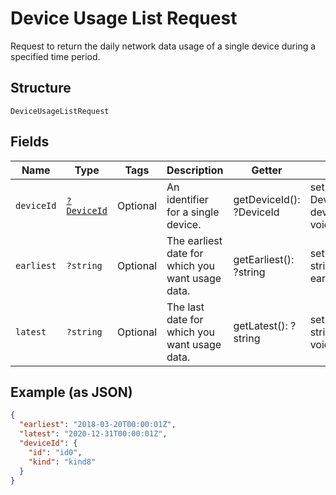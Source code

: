 
# Device Usage List Request

Request to return the daily network data usage of a single device during a specified time period.

## Structure

`DeviceUsageListRequest`

## Fields

| Name | Type | Tags | Description | Getter | Setter |
|  --- | --- | --- | --- | --- | --- |
| `deviceId` | [`?DeviceId`](../../doc/models/device-id.md) | Optional | An identifier for a single device. | getDeviceId(): ?DeviceId | setDeviceId(?DeviceId deviceId): void |
| `earliest` | `?string` | Optional | The earliest date for which you want usage data. | getEarliest(): ?string | setEarliest(?string earliest): void |
| `latest` | `?string` | Optional | The last date for which you want usage data. | getLatest(): ?string | setLatest(?string latest): void |

## Example (as JSON)

```json
{
  "earliest": "2018-03-20T00:00:01Z",
  "latest": "2020-12-31T00:00:01Z",
  "deviceId": {
    "id": "id0",
    "kind": "kind8"
  }
}
```

